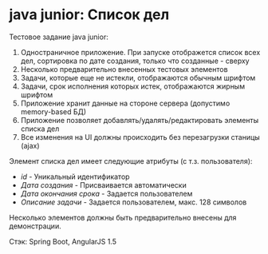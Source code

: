 # java junior: Список дел
Тестовое задание java junior:  
1. Одностраничное приложение. При запуске отображется список всех дел, сортировка по дате создания,  только что созданные - сверху  
2. Несколько предварительно внесенных тестовых элементов  
3. Задачи, которые еще не истекли, отображаются обычным шрифтом  
4. Задачи, срок исполнения которых истек, отображаются жирным шрифтом  
5. Приложение хранит данные на стороне сервера (допустимо memory-based БД)  
6. Приложение позволяет добавлять/удалять/редактировать элементы списка дел  
7. Все изменения на UI должны происходить без перезагрузки станицы (ajax)  
  
Элемент списка дел имеет следующие атрибуты (с т.з. пользователя):  
+ *id* - Уникальный идентификатор  
+ *Дата создания* - Присваивается автоматически  
+ *Дата окончания срока* - Задается пользователем  
+ *Описание задачи* - Задается пользователем, макс. 128 символов  
  
Несколько элементов должны быть предварительно внесены для демонстрации.  
  
Стэк: Spring Boot, AngularJS 1.5
